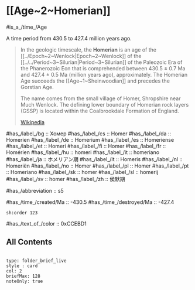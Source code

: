 # [[Age~2~Homerian]] 

#is_a_/time_/Age 

A time period from 430.5 to 427.4 million years ago. 

> In the geologic timescale, the **Homerian** is an age of the [[../Epoch~2~Wenlock|Epoch~2~Wenlock]] of the [[../../Period~3~Silurian|Period~3~Silurian]] of the Paleozoic Era of the Phanerozoic Eon that is comprehended between 430.5 ± 0.7 Ma and 427.4 ± 0.5 Ma (million years ago), approximately. The Homerian Age succeeds the [[Age~1~Sheinwoodian]] and precedes the Gorstian Age.
>
> The name comes from the small village of Homer, Shropshire near Much Wenlock. The defining lower boundary of Homerian rock layers (GSSP) is located within the Coalbrookdale Formation of England.
>
> [Wikipedia](https://en.wikipedia.org/wiki/Homerian)

#has_/label_/bg  :: Хомер
#has_/label_/cs  :: Homer
#has_/label_/da  :: Homerien
#has_/label_/de  :: Homerium
#has_/label_/es  :: Homeriense
#has_/label_/et  :: Homeri
#has_/label_/fi  :: Homer
#has_/label_/fr  :: Homérien
#has_/label_/hu  :: homeri
#has_/label_/it  :: homeriano
#has_/label_/ja  :: ホメリアン期
#has_/label_/lt  :: Homeris
#has_/label_/nl  :: Homeriën
#has_/label_/no  :: Homer
#has_/label_/pl  :: Homer
#has_/label_/pt  :: Homeriano
#has_/label_/sk  :: homer
#has_/label_/sl  :: homerij
#has_/label_/sv  :: homer
#has_/label_/zh  :: 侯默期

#has_/abbreviation :: s5

#has_/time_/created/Ma :: -430.5 
#has_/time_/destroyed/Ma :: -427.4 

    sh:order 123 

#has_/text_of_/color :: 0xCCEBD1

## All Contents

```folderv
```

```ccard
type: folder_brief_live
style : card
col: 2
briefMax: 128
noteOnly: true
```


